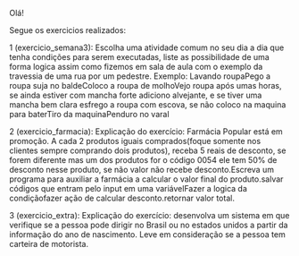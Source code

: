 Olá!

Segue os exercicios realizados:

1 (exercicio_semana3): Escolha uma atividade comum no seu dia a dia que tenha condições para serem executadas, liste as possibilidade de uma forma logica assim como fizemos em sala de aula com o exemplo da travessia de uma rua por um pedestre.
Exemplo: Lavando roupaPego a roupa suja no baldeColoco a roupa de molhoVejo roupa após umas horas, se ainda estiver com mancha forte adiciono alvejante, e se tiver uma mancha bem clara esfrego a roupa com escova, se não coloco na maquina para baterTiro da maquinaPenduro no varal

2 (exercicio_farmacia): Explicação do exercício: Farmácia Popular está em promoção. A cada 2 produtos iguais comprados(foque somente nos clientes sempre comprando dois produtos), receba 5 reais de desconto, se forem diferente mas um dos produtos for o código 0054 ele tem 50% de desconto nesse produto, se não valor não recebe desconto.Escreva um programa para auxiliar a farmácia a calcular o valor final do produto.salvar códigos que entram pelo input em uma variávelFazer a logica da condiçãofazer ação de calcular desconto.retornar valor total.

3 (exercicio_extra): Explicação do exercício: desenvolva um sistema em que verifique se a pessoa pode dirigir no Brasil ou no estados unidos a partir da informação do ano de nascimento. Leve em consideração se a pessoa tem carteira de motorista.

